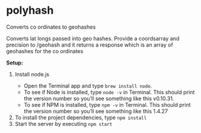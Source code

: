 # polyhash
Converts co ordinates to geohashes

Converts lat longs passed into geo hashes. Provide a coordsarray and precision to /geohash and it returns a response which is an array of geohashes for the co ordinates

<strong>Setup:</strong><br/>
<ol>
	<li>Install node.js</li>
	<ul>
		<li>Open the Terminal app and type <code>brew install node</code>.</li>
		<li>To see if Node is installed, type <code>node -v</code> in Terminal. This should print the version number so you’ll see something like this v0.10.31.</li>
		<li>To see if NPM is installed, type <code>npm -v</code> in Terminal. This should print the version number so you’ll see something like this 1.4.27</li>
	</ul>
	<li>To install the project dependencies, type <code>npm install</code><br/></li>
	<li>Start the server by executing <code>npm start</code><br/></li>
</ol>
